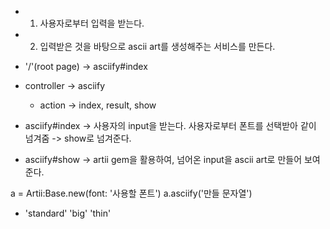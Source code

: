 - 1. 사용자로부터 입력을 받는다.
- 2. 입력받은 것을 바탕으로 ascii art를 생성해주는 서비스를 만든다.

-  '/'(root page) -> asciify#index

- controller -> asciify
    - action -> index, result, show
    
- asciify#index -> 사용자의 input을 받는다. 사용자로부터 폰트를 선택받아 같이 넘겨줌
                 -> show로 넘겨준다.
- asciify#show -> artii gem을 활용하여, 넘어온 input을 ascii art로 만들어 보여준다.

a = Artii:Base.new(font: '사용할 폰트')
a.asciify('만들 문자열')

- 'standard'  'big'  'thin'